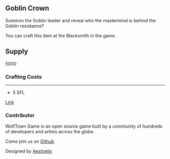 ## Goblin Crown

Summon the Goblin leader and reveal who the mastermind is behind the Goblin resistance?

You can craft this item at the Blacksmith in the game.

## Supply

5000

### Crafting Costs

---

- 5 SFL

[Link](https://docs.sunflower-land.com/crafting-guide)

### Contributor

WolfTown Game is an open source game built by a community of hundreds of developers and artists across the globe.

Come join us on [Github](https://github.com/sunflower-land/sunflower-land)

Designed by [Aestnelis](https://twitter.com/containsapathy)
